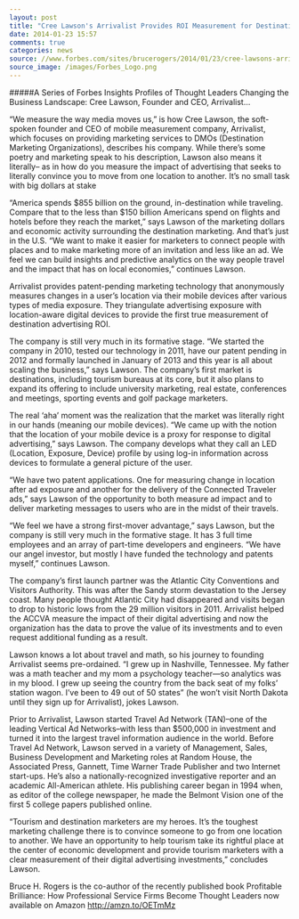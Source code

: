 ```yaml
---
layout: post
title: "Cree Lawson's Arrivalist Provides ROI Measurement for Destination Marketing Organizations"
date: 2014-01-23 15:57
comments: true
categories: news
source: //www.forbes.com/sites/brucerogers/2014/01/23/cree-lawsons-arrivalist-provides-roi-measurement-for-destination-marketing-organizations/
source_image: /images/Forbes_Logo.png
---
```



#####A Series of Forbes Insights Profiles of Thought Leaders Changing the Business Landscape:  Cree Lawson, Founder and CEO, Arrivalist…

“We measure the way media moves us,” is how Cree Lawson, the soft-spoken founder and CEO of mobile measurement company, Arrivalist, which focuses on providing marketing services to DMOs (Destination Marketing Organizations), describes his company. While there’s some poetry and marketing speak to his description, Lawson also means it literally– as in how do you measure the impact of advertising that seeks to literally convince you to move from one location to another. It’s no small task with big dollars at stake

 “America spends $855 billion on the ground, in-destination while traveling. Compare that to the less than $150 billion Americans spend on flights and hotels before they reach the market,” says Lawson of the marketing dollars and economic activity surrounding the destination marketing. And that’s just in the U.S. “We want to make it easier for marketers to connect people with places and to make marketing more of an invitation and less like an ad. We feel we can build insights and predictive analytics on the way people travel and the impact that has on local economies,” continues Lawson.

Arrivalist provides patent-pending marketing technology that anonymously measures changes in a user’s location via their mobile devices after various types of media exposure. They triangulate advertising exposure with location-aware digital devices to provide the first true measurement of destination advertising ROI.

The company is still very much in its formative stage. “We started the company in 2010, tested our technology in 2011, have our patent pending in 2012 and formally launched in January of 2013 and this year is all about scaling the business,” says Lawson. The company’s first market is destinations, including tourism bureaus at its core, but it also plans to expand its offering to include university marketing, real estate, conferences and meetings, sporting events and golf package marketers.

The real ‘aha’ moment was the realization that the market was literally right in our hands (meaning our mobile devices). “We came up with the notion that the location of your mobile device is a proxy for response to digital advertising,” says Lawson. The company develops what they call an LED (Location, Exposure, Device) profile by using log-in information across devices to formulate a general picture of the user.

“We have two patent applications. One for measuring change in location after ad exposure and another for the delivery of the Connected Traveler ads,” says Lawson of the opportunity to both measure ad impact and to deliver marketing messages to users who are in the midst of their travels.

“We feel we have a strong first-mover advantage,” says Lawson, but the company is still very much in the formative stage. It has 3 full time employees and an array of part-time developers and engineers. “We have our angel investor, but mostly I have funded the technology and patents myself,” continues Lawson.

The company’s first launch partner was the Atlantic City Conventions and Visitors Authority. This was after the Sandy storm devastation to the Jersey coast. Many people thought Atlantic City had disappeared and visits began to drop to historic lows from the 29 million visitors in 2011. Arrivalist helped the ACCVA measure the impact of their digital advertising and now the organization has the data to prove the value of its investments and to even request additional funding as a result.

Lawson knows a lot about travel and math, so his journey to founding Arrivalist seems pre-ordained. “I grew up in Nashville, Tennessee. My father was a math teacher and my mom a psychology teacher—so analytics was in my blood. I grew up seeing the country from the back seat of my folks’ station wagon. I’ve been to 49 out of 50 states” (he won’t visit North Dakota until they sign up for Arrivalist), jokes Lawson.

Prior to Arrivalist, Lawson started Travel Ad Network (TAN)–one of the leading Vertical Ad Networks–with less than $500,000 in investment and turned it into the largest travel information audience in the world. Before Travel Ad Network, Lawson served in a variety of Management, Sales, Business Development and Marketing roles at Random House, the Associated Press, Gannett, Time Warner Trade Publisher and two Internet start-ups. He’s also a nationally-recognized investigative reporter and an academic All-American athlete. His publishing career began in 1994 when, as editor of the college newspaper, he made the Belmont Vision one of the first 5 college papers published online.

“Tourism and destination marketers are my heroes. It’s the toughest marketing challenge there is to convince someone to go from one location to another. We have an opportunity to help tourism take its rightful place at the center of economic development and provide tourism marketers with a clear measurement of their digital advertising investments,” concludes Lawson.

Bruce H. Rogers is the co-author of the recently published book Profitable Brilliance: How Professional Service Firms Become Thought Leaders now available on Amazon <http://amzn.to/OETmMz>